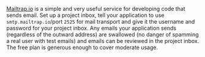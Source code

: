 <!--
.. title: mailtrap
.. slug: mailtrap
.. date: 2020-06-27 00:00:00
.. tags: email,email
.. category: email
.. link: 
.. description: 
.. type: text
-->

[Mailtrap.io](https://mailtrap.io/) is a simple and very useful service for developing code that sends email. Set up a project inbox, tell your application to use `smtp.mailtrap.io`/port `2525` for mail transport and give it the username and password for your project inbox. Any emails your application sends (regardless of the outward address) are swallowed (no danger of spamming a real user with test emails) and emails can be reviewed in the project inbox. The free plan is generous enough to cover moderate usage.
